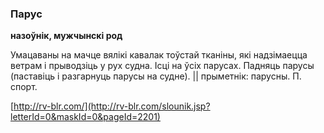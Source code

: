 ### Парус
**назоўнік, мужчынскі род**

Умацаваны на мачце вялікі кавалак тоўстай тканіны, які надзімаецца ветрам і прыводзіць у рух судна. Ісці на ўсіх парусах. Падняць парусы (паставіць і разгарнуць парусы на судне). || прыметнік: парусны. П. спорт.

<a rel="author">[http://rv-blr.com/](http://rv-blr.com/slounik.jsp?letterId=0&maskId=0&pageId=2201)</a>
